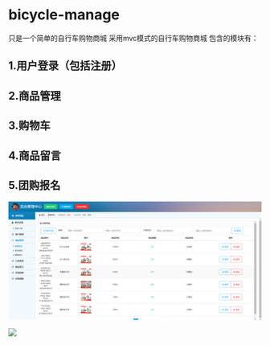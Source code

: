 # bicycle-manage
只是一个简单的自行车购物商城
采用mvc模式的自行车购物商城
包含的模块有：
## 1.用户登录（包括注册）
## 2.商品管理
## 3.购物车
## 4.商品留言
## 5.团购报名

![](https://github.com/naumy-code/bicycle-manage/blob/master/WebContent/test/2.png)





![](http://www.baidu.com/img/bdlogo.gif)  
